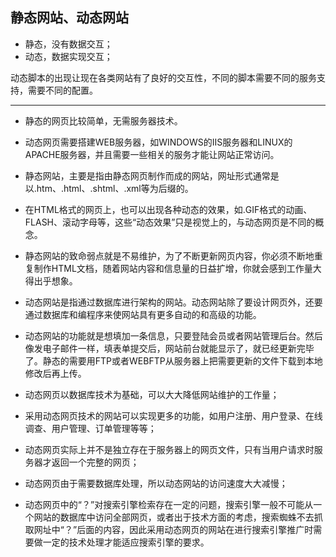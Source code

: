 ## 静态网站、动态网站
- 静态，没有数据交互；
- 动态，数据实现交互；

动态脚本的出现让现在各类网站有了良好的交互性，不同的脚本需要不同的服务支持，需要不同的配置。

---
- 静态的网页比较简单，无需服务器技术。
- 动态网页需要搭建WEB服务器，如WINDOWS的IIS服务器和LINUX的APACHE服务器，并且需要一些相关的服务才能让网站正常访问。

- 静态网站，主要是指由静态网页制作而成的网站，网址形式通常是以.htm、.html、.shtml、.xml等为后缀的。
- 在HTML格式的网页上，也可以出现各种动态的效果，如.GIF格式的动画、FLASH、滚动字母等，这些“动态效果”只是视觉上的，与动态网页是不同的概念。
- 静态网站的致命弱点就是不易维护，为了不断更新网页内容，你必须不断地重复制作HTML文档，随着网站内容和信息量的日益扩增，你就会感到工作量大得出乎想象。

- 动态网站是指通过数据库进行架构的网站。动态网站除了要设计网页外，还要通过数据库和编程序来使网站具有更多自动的和高级的功能。
- 动态网站的功能就是想填加一条信息，只要登陆会员或者网站管理后台。然后像发电子邮件一样，填表单提交后，网站前台就能显示了，就已经更新完毕了。静态的需要用FTP或者WEBFTP从服务器上把需要更新的文件下载到本地修改后再上传。

- 动态网页以数据库技术为基础，可以大大降低网站维护的工作量；
- 采用动态网页技术的网站可以实现更多的功能，如用户注册、用户登录、在线调查、用户管理、订单管理等等；
- 动态网页实际上并不是独立存在于服务器上的网页文件，只有当用户请求时服务器才返回一个完整的网页；
- 动态网页由于需要数据库处理，所以动态网站的访问速度大大减慢；
- 动态网页中的“？”对搜索引擎检索存在一定的问题，搜索引擎一般不可能从一个网站的数据库中访问全部网页，或者出于技术方面的考虑，搜索蜘蛛不去抓取网址中“？”后面的内容，因此采用动态网页的网站在进行搜索引擎推广时需要做一定的技术处理才能适应搜索引擎的要求。